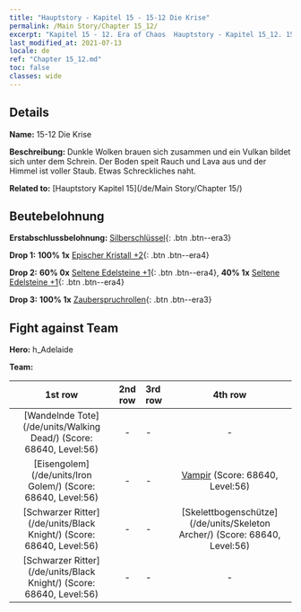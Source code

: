```yaml
---
title: "Hauptstory - Kapitel 15 - 15-12 Die Krise"
permalink: /Main Story/Chapter 15_12/
excerpt: "Kapitel 15 - 12. Era of Chaos  Hauptstory - Kapitel 15_12. 15-12 Die Krise"
last_modified_at: 2021-07-13
locale: de
ref: "Chapter 15_12.md"
toc: false
classes: wide
---
```


## Details

 **Name:** 15-12 Die Krise

 **Beschreibung:** Dunkle Wolken brauen sich zusammen und ein Vulkan bildet sich unter dem Schrein. Der Boden speit Rauch und Lava aus und der Himmel ist voller Staub. Etwas Schreckliches naht.

 **Related to:** [Hauptstory Kapitel 15](/de/Main Story/Chapter 15/)

## Beutebelohnung

 **Erstabschlussbelohnung:** [Silberschlüssel](/ItemsDE/con_693/){: .btn .btn--era3}

 **Drop 1:** **100% 1x** [Epischer Kristall +2](/ItemsDE/mat_52/){: .btn .btn--era4}

 **Drop 2:** **60% 0x** [Seltene Edelsteine +1](/ItemsDE/mat_44/){: .btn .btn--era4}, **40% 1x** [Seltene Edelsteine +1](/ItemsDE/mat_44/){: .btn .btn--era4}

 **Drop 3:** **100% 1x** [Zauberspruchrollen](/ItemsDE/con_694/){: .btn .btn--era3}


## Fight against Team
 **Hero:** h_Adelaide

 **Team:**


  | 1st row | 2nd row | 3rd row | 4th row |
  |:----:|:----:|:----|:----:|
  | [Wandelnde Tote](/de/units/Walking Dead/) (Score: 68640, Level:56)  | - | - | - |
  | [Eisengolem](/de/units/Iron Golem/) (Score: 68640, Level:56)  | - | - | [Vampir](/de/units/Vampire/) (Score: 68640, Level:56)  |
  | [Schwarzer Ritter](/de/units/Black Knight/) (Score: 68640, Level:56)  | - | - | [Skelettbogenschütze](/de/units/Skeleton Archer/) (Score: 68640, Level:56)  |
  | [Schwarzer Ritter](/de/units/Black Knight/) (Score: 68640, Level:56)  | - | - | - |


